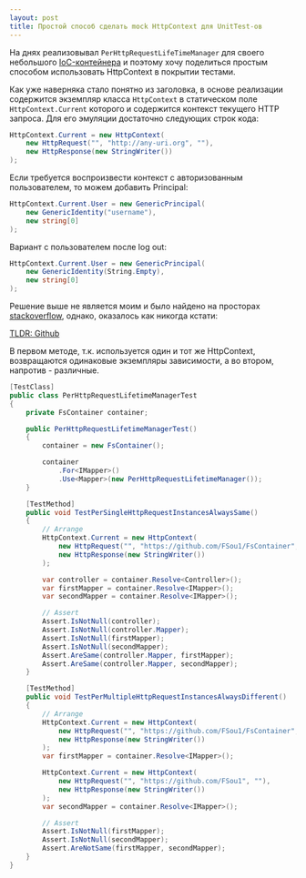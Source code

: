 ```yaml
---
layout: post
title: Простой способ сделать mock HttpContext для UnitTest-ов
---
```


На днях реализовывал `PerHttpRequestLifeTimeManager` для своего небольшого [IoC-контейнера](https://github.com/FSou1/FsContainer) и поэтому хочу поделиться простым способом использовать HttpContext в покрытии тестами.

Как уже наверняка стало понятно из заголовка, в основе реализации содержится экземпляр класса `HttpContext` в статическом поле `HttpContext.Current` которого и содержится контекст текущего HTTP запроса. Для его эмуляции достаточно следующих строк кода:

```c#
HttpContext.Current = new HttpContext(
    new HttpRequest("", "http://any-uri.org", ""),
    new HttpResponse(new StringWriter())
);
```

Если требуется воспроизвести контекст с авторизованным пользователем, то можем добавить Principal:

```c#
HttpContext.Current.User = new GenericPrincipal(
    new GenericIdentity("username"),
    new string[0]
);
```

Вариант с пользователем после log out:

```c#
HttpContext.Current.User = new GenericPrincipal(
    new GenericIdentity(String.Empty),
    new string[0]
);
```

Решение выше не является моим и было найдено на просторах [stackoverflow](http://stackoverflow.com/questions/4379450/mock-httpcontext-current-in-test-init-method), однако, оказалось как никогда кстати:

[TLDR: Github](https://github.com/FSou1/FsContainer/blob/master/Fs.Container.Web.Test/PerHttpRequestLifetimeManagerTest.cs)

В первом методе, т.к. используется один и тот же HttpContext, возвращаются одинаковые экземпляры зависимости, а во втором, напротив - различные.

```c#
[TestClass]
public class PerHttpRequestLifetimeManagerTest
{
    private FsContainer container;

    public PerHttpRequestLifetimeManagerTest()
    {
        container = new FsContainer();

        container
            .For<IMapper>()
            .Use<Mapper>(new PerHttpRequestLifetimeManager());
    }

    [TestMethod]
    public void TestPerSingleHttpRequestInstancesAlwaysSame()
    {
        // Arrange
        HttpContext.Current = new HttpContext(
            new HttpRequest("", "https://github.com/FSou1/FsContainer", ""),
            new HttpResponse(new StringWriter())
        );

        var controller = container.Resolve<Controller>();
        var firstMapper = container.Resolve<IMapper>();
        var secondMapper = container.Resolve<IMapper>();

        // Assert
        Assert.IsNotNull(controller);
        Assert.IsNotNull(controller.Mapper);
        Assert.IsNotNull(firstMapper);
        Assert.IsNotNull(secondMapper);
        Assert.AreSame(controller.Mapper, firstMapper);
        Assert.AreSame(controller.Mapper, secondMapper);
    }

    [TestMethod]
    public void TestPerMultipleHttpRequestInstancesAlwaysDifferent()
    {
        // Arrange
        HttpContext.Current = new HttpContext(
            new HttpRequest("", "https://github.com/FSou1/FsContainer", ""),
            new HttpResponse(new StringWriter())
        );
        var firstMapper = container.Resolve<IMapper>();

        HttpContext.Current = new HttpContext(
            new HttpRequest("", "https://github.com/FSou1", ""),
            new HttpResponse(new StringWriter())
        );
        var secondMapper = container.Resolve<IMapper>();

        // Assert
        Assert.IsNotNull(firstMapper);
        Assert.IsNotNull(secondMapper);
        Assert.AreNotSame(firstMapper, secondMapper);
    }
}
```